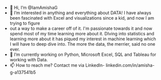 - 👋 Hi, I’m @IamAmishaG
- 👀 I’m interested in anything and everything about DATA! I have always been fascinated with Excel and visualizations since a kid, and now I am trying to figure
- out a way to make a career off of it. I'm passionate towards it and now spend most of my time learning more about it. DIving into statistics and learning more about it
  has piqued my interest in machine learning which I will have to deep dive into. The more the data, the merrier, said no one ever. 
- 🌱 I’m currently working on Python, Microsoft Excel,  SQL and Tableau for working with Data. 
- 📫 How to reach me? Contact me via LinkedIn- linkedin.com/in/amisha-g-a137541b5

<!---
IamAmishaG/IamAmishaG is a ✨ special ✨ repository because its `README.md` (this file) appears on your GitHub profile.
You can click the Preview link to take a look at your changes.
--->
